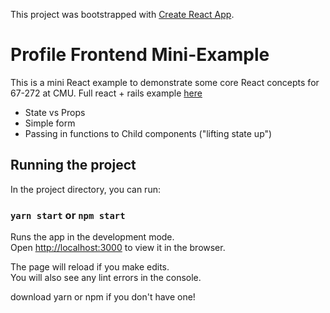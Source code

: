 This project was bootstrapped with [Create React App](https://github.com/facebook/create-react-app).

# Profile Frontend Mini-Example
This is a mini React example to demonstrate some core React concepts for 67-272 at CMU. Full react + rails example [here](https://github.com/kdchin/profile-full)

- State vs Props
- Simple form
- Passing in functions to Child components ("lifting state up")

## Running the project

In the project directory, you can run:

### `yarn start` or `npm start`

Runs the app in the development mode.<br />
Open [http://localhost:3000](http://localhost:3000) to view it in the browser.

The page will reload if you make edits.<br />
You will also see any lint errors in the console.

download yarn or npm if you don't have one!